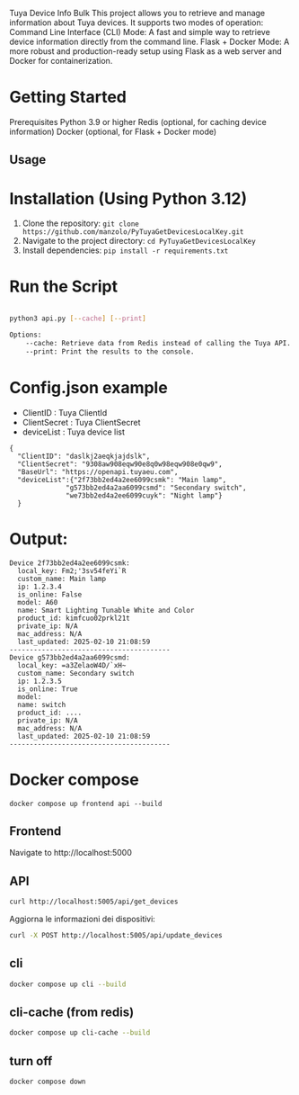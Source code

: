 Tuya Device Info Bulk
This project allows you to retrieve and manage information about Tuya devices. It supports two modes of operation:
    Command Line Interface (CLI) Mode: A fast and simple way to retrieve device information directly from the command line.
    Flask + Docker Mode: A more robust and production-ready setup using Flask as a web server and Docker for containerization.

# Getting Started
Prerequisites
    Python 3.9 or higher
    Redis (optional, for caching device information)
    Docker (optional, for Flask + Docker mode)

## Usage

# Installation (Using Python 3.12)
1. Clone the repository: `git clone https://github.com/manzolo/PyTuyaGetDevicesLocalKey.git`
2. Navigate to the project directory: `cd PyTuyaGetDevicesLocalKey`
3. Install dependencies: `pip install -r requirements.txt`

# Run the Script
```bash

python3 api.py [--cache] [--print]

Options:
    --cache: Retrieve data from Redis instead of calling the Tuya API.
    --print: Print the results to the console.
```

# Config.json example

- ClientID : Tuya ClientId
- ClientSecret : Tuya ClientSecret
- deviceList : Tuya device list

~~~
{
  "ClientID": "daslkj2aeqkjajdslk",
  "ClientSecret": "9308aw908eqw90e8q0w98eqw908e0qw9",
  "BaseUrl": "https://openapi.tuyaeu.com",
  "deviceList":{"2f73bb2ed4a2ee6099csmk": "Main lamp",
              "g573bb2ed4a2aa6099csmd": "Secondary switch",
              "we73bb2ed4a2ee6099cuyk": "Night lamp"}
  }
~~~

# Output:
```
Device 2f73bb2ed4a2ee6099csmk:
  local_key: Fm2;'3sv54feYi`R
  custom_name: Main lamp
  ip: 1.2.3.4
  is_online: False
  model: A60
  name: Smart Lighting Tunable White and Color
  product_id: kimfcuo02prkl21t
  private_ip: N/A
  mac_address: N/A
  last_updated: 2025-02-10 21:08:59
----------------------------------------
Device g573bb2ed4a2aa6099csmd:
  local_key: =a3ZelaoW4D/`xH~
  custom_name: Secondary switch
  ip: 1.2.3.5
  is_online: True
  model: 
  name: switch
  product_id: ....
  private_ip: N/A
  mac_address: N/A
  last_updated: 2025-02-10 21:08:59
----------------------------------------
```

# Docker compose

```
docker compose up frontend api --build
```
## Frontend
Navigate to http://localhost:5000

## API
```bash
curl http://localhost:5005/api/get_devices
```
Aggiorna le informazioni dei dispositivi:
```bash
curl -X POST http://localhost:5005/api/update_devices
```

## cli

```bash
docker compose up cli --build
```

## cli-cache (from redis)

```bash
docker compose up cli-cache --build
```

## turn off

```bash
docker compose down
```
